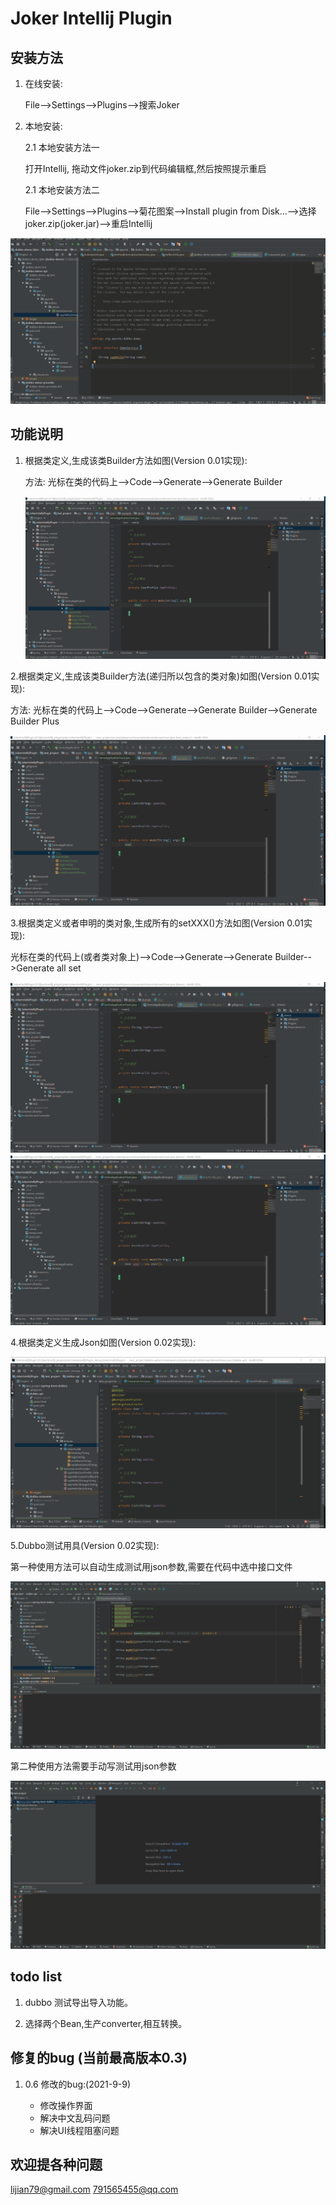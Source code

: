 # Joker Intellij Plugin

## 安装方法

1. 在线安装:
   
   File-->Settings-->Plugins-->搜索Joker

2. 本地安装:
   
   2.1 本地安装方法一
   
   打开Intellij, 拖动文件joker.zip到代码编辑框,然后按照提示重启
   
   
   2.1 本地安装方法二 
   
   File-->Settings-->Plugins-->菊花图案-->Install plugin from Disk...-->选择joker.zip(joker.jar)-->重启Intellij

![](./readme/install_plugin.gif)

## 功能说明

1. 根据类定义,生成该类Builder方法如图(Version 0.01实现):
   
   方法: 光标在类的代码上-->Code-->Generate-->Generate Builder
   
   ![readme\genBuilder](./readme/genBuilder.gif)

2.根据类定义,生成该类Builder方法(递归所以包含的类对象)如图(Version 0.01实现):

方法: 光标在类的代码上-->Code-->Generate-->Generate Builder-->Generate Builder Plus

![](./readme/genBuilderPlus.gif)

3.根据类定义或者申明的类对象,生成所有的setXXX()方法如图(Version 0.01实现):

光标在类的代码上(或者类对象上)-->Code-->Generate-->Generate Builder-->Generate all set

![readme\genGeter1](./readme/genGeter1.gif)
![readme\genGeter2](./readme/genGeter2.gif)

4.根据类定义生成Json如图(Version 0.02实现):

![conver2java](./readme/convert2java.gif)

5.Dubbo测试用具(Version 0.02实现):

第一种使用方法可以自动生成测试用json参数,需要在代码中选中接口文件

![testDubbo1](./readme/testDubbo1_1.gif)

第二种使用方法需要手动写测试用json参数

![TestDubbo2](./readme/testDubbo2_2.gif)

> 

## todo list

1. dubbo 测试导出导入功能。

2. 选择两个Bean,生产converter,相互转换。

## 修复的bug (当前最高版本0.3)

1. 0.6 修改的bug:(2021-9-9)
   
   - 修改操作界面
   - 解决中文乱码问题
   - 解决UI线程阻塞问题

## 欢迎提各种问题

lijian79@gmail.com
791565455@qq.com
